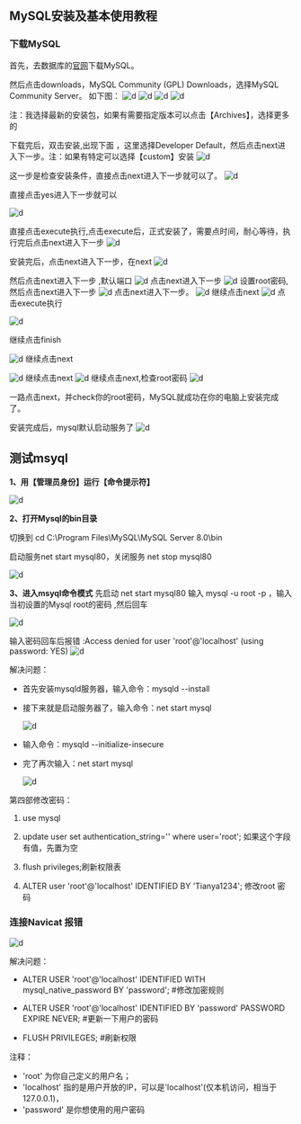 ## MySQL安装及基本使用教程

### 下载MySQL

首先，去数据库的[官网](http://www.mysql.com)下载MySQL。

然后点击downloads，MySQL Community (GPL) Downloads，选择MySQL Community Server。
如下图：
![d](../assets/download_2.png)
![d](../assets/download_3.png)
![d](../assets/download_4.png)
![d](../assets/download_5.png)

注：我选择最新的安装包，如果有需要指定版本可以点击【Archives】，选择更多的

下载完后，双击安装,出现下面
，这里选择Developer Default，然后点击next进入下一步。注：如果有特定可以选择【custom】安装
![d](../assets/install_1.png)

这一步是检查安装条件，直接点击next进入下一步就可以了。
![d](../assets/install_2.png)

直接点击yes进入下一步就可以

![d](../assets/install_3.png)

直接点击execute执行,点击execute后，正式安装了，需要点时间，耐心等待，执行完后点击next进入下一步
![d](../assets/install_4.png)

安装完后，点击next进入下一步，在next
![d](../assets/install_5.png)

然后点击next进入下一步 ,默认端口
![d](../assets/install_6.png)
点击next进入下一步 
![d](../assets/install_7.png)
设置root密码,然后点击next进入下一步
![d](../assets/install_8.png)
点击next进入下一步。
![d](../assets/install_9.png)
继续点击next
![d](../assets/install_10.png)
点击execute执行

![d](../assets/install_11.png)

继续点击finish

![d](../assets/install_12.png)
继续点击next

![d](../assets/install_13.png)
继续点击next
![d](../assets/install_14.png)
继续点击next,检查root密码
![d](../assets/install_15.png)

一路点击next，并check你的root密码，MySQL就成功在你的电脑上安装完成了。

安装完成后，mysql默认启动服务了
![d](../assets/install_19.png)



## 测试msyql

**1、用【管理员身份】运行【命令提示符】**

![d](../assets/install_20.png)

**2、打开Mysql的bin目录**

切换到 cd C:\Program Files\MySQL\MySQL Server 8.0\bin

启动服务net start mysql80，关闭服务 net stop mysql80

![d](../assets/install_21.png)

**3、进入msyql命令模式**
先启动 net start mysql80
输入 mysql -u root -p  ，输入当初设置的Mysql root的密码 ,然后回车

![d](../assets/install_23.png)

输入密码回车后报错 :Access denied for user 'root'@'localhost' (using password: YES)
![d](../assets/install_24.png)

解决问题：

- 首先安装mysqld服务器，输入命令：mysqld --install

- 接下来就是启动服务器了，输入命令：net start mysql

  ![d](../assets/install_25.png)

- 输入命令：mysqld --initialize-insecure

- 完了再次输入：net start mysql

  ![d](../assets/install_26.png)



第四部修改密码：

   1.  use mysql 

   2. update user set authentication_string='' where user='root'; 如果这个字段有值，先置为空

   3. flush privileges;刷新权限表

   4. ALTER user 'root'@'localhost' IDENTIFIED BY 'Tianya1234'; 修改root 密码

   ### 连接Navicat 报错

  ![d](../assets/install_27.png)

  解决问题：
  - ALTER USER 'root'@'localhost' IDENTIFIED WITH mysql_native_password BY 'password'; #修改加密规则 

  - ALTER USER 'root'@'localhost' IDENTIFIED BY 'password' PASSWORD EXPIRE NEVER; #更新一下用户的密码 
  - FLUSH PRIVILEGES; #刷新权限 

  注释：
  - 'root'   为你自己定义的用户名；
  - 'localhost' 指的是用户开放的IP，可以是'localhost'(仅本机访问，相当于127.0.0.1)，
  - 'password' 是你想使用的用户密码